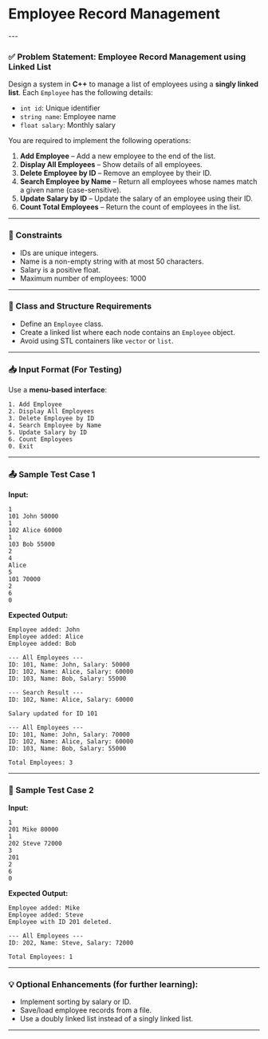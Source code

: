 <h1> Employee Record Management</h1>
---

### ✅ **Problem Statement: Employee Record Management using Linked List**

Design a system in **C++** to manage a list of employees using a **singly linked list**. Each `Employee` has the following details:

* `int id`: Unique identifier
* `string name`: Employee name
* `float salary`: Monthly salary

You are required to implement the following operations:

1. **Add Employee** – Add a new employee to the end of the list.
2. **Display All Employees** – Show details of all employees.
3. **Delete Employee by ID** – Remove an employee by their ID.
4. **Search Employee by Name** – Return all employees whose names match a given name (case-sensitive).
5. **Update Salary by ID** – Update the salary of an employee using their ID.
6. **Count Total Employees** – Return the count of employees in the list.

---

### 🔧 Constraints

* IDs are unique integers.
* Name is a non-empty string with at most 50 characters.
* Salary is a positive float.
* Maximum number of employees: 1000

---

### 🧱 Class and Structure Requirements

* Define an `Employee` class.
* Create a linked list where each node contains an `Employee` object.
* Avoid using STL containers like `vector` or `list`.

---

### 📥 Input Format (For Testing)

Use a **menu-based interface**:

```
1. Add Employee
2. Display All Employees
3. Delete Employee by ID
4. Search Employee by Name
5. Update Salary by ID
6. Count Employees
0. Exit
```

---

### 📤 Sample Test Case 1

**Input:**

```
1
101 John 50000
1
102 Alice 60000
1
103 Bob 55000
2
4
Alice
5
101 70000
2
6
0
```

**Expected Output:**

```
Employee added: John
Employee added: Alice
Employee added: Bob

--- All Employees ---
ID: 101, Name: John, Salary: 50000
ID: 102, Name: Alice, Salary: 60000
ID: 103, Name: Bob, Salary: 55000

--- Search Result ---
ID: 102, Name: Alice, Salary: 60000

Salary updated for ID 101

--- All Employees ---
ID: 101, Name: John, Salary: 70000
ID: 102, Name: Alice, Salary: 60000
ID: 103, Name: Bob, Salary: 55000

Total Employees: 3
```

---

### 🧪 Sample Test Case 2

**Input:**

```
1
201 Mike 80000
1
202 Steve 72000
3
201
2
6
0
```

**Expected Output:**

```
Employee added: Mike
Employee added: Steve
Employee with ID 201 deleted.

--- All Employees ---
ID: 202, Name: Steve, Salary: 72000

Total Employees: 1
```

---

### 💡 Optional Enhancements (for further learning):

* Implement sorting by salary or ID.
* Save/load employee records from a file.
* Use a doubly linked list instead of a singly linked list.

---
